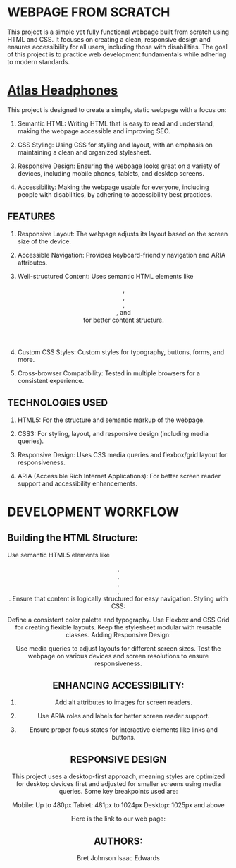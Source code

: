  # WEBPAGE FROM SCRATCH

This project is a simple yet fully functional webpage built from scratch using HTML and CSS. It focuses on creating a clean, responsive design and ensures accessibility for all users, including those with disabilities. The goal of this project is to practice web development fundamentals while adhering to modern standards.

# [Atlas Headphones](https://dtbissy.github.io/atlas-heaphones/)

This project is designed to create a simple, static webpage with a focus on:

1. Semantic HTML: Writing HTML that is easy to read and understand, making the webpage accessible and improving SEO.

2. CSS Styling: Using CSS for styling and layout, with an emphasis on maintaining a clean and organized stylesheet.

3. Responsive Design: Ensuring the webpage looks great on a variety of devices, including mobile phones, tablets, and desktop screens.

4. Accessibility: Making the webpage usable for everyone, including people with disabilities, by adhering to accessibility best practices.

## FEATURES

1. Responsive Layout: The webpage adjusts its layout based on the screen size of the device.

2. Accessible Navigation: Provides keyboard-friendly navigation and ARIA attributes.

3. Well-structured Content: Uses semantic HTML elements like <header>, <nav>, <main>, <section>, and <footer> for better content structure.

4. Custom CSS Styles: Custom styles for typography, buttons, forms, and more.

5. Cross-browser Compatibility: Tested in multiple browsers for a consistent experience.

## TECHNOLOGIES USED

1. HTML5: For the structure and semantic markup of the webpage.

2. CSS3: For styling, layout, and responsive design (including media queries).

3. Responsive Design: Uses CSS media queries and flexbox/grid layout for responsiveness.

4. ARIA (Accessible Rich Internet Applications): For better screen reader support and accessibility enhancements.


# DEVELOPMENT WORKFLOW

## Building the HTML Structure:

Use semantic HTML5 elements like <header>, <nav>, <main>, <section>, <footer>.
Ensure that content is logically structured for easy navigation.
Styling with CSS:

Define a consistent color palette and typography.
Use Flexbox and CSS Grid for creating flexible layouts.
Keep the stylesheet modular with reusable classes.
Adding Responsive Design:

Use media queries to adjust layouts for different screen sizes.
Test the webpage on various devices and screen resolutions to ensure responsiveness.

## ENHANCING ACCESSIBILITY:

1. Add alt attributes to images for screen readers.

2. Use ARIA roles and labels for better screen reader support.

3. Ensure proper focus states for interactive elements like links and buttons.

## RESPONSIVE DESIGN

This project uses a desktop-first approach, meaning styles are optimized for desktop devices first and adjusted for smaller screens using media queries. Some key breakpoints used are:

Mobile: Up to 480px
Tablet: 481px to 1024px
Desktop: 1025px and above

Here is the link to our web page:


## AUTHORS:

Bret Johnson
Isaac Edwards
